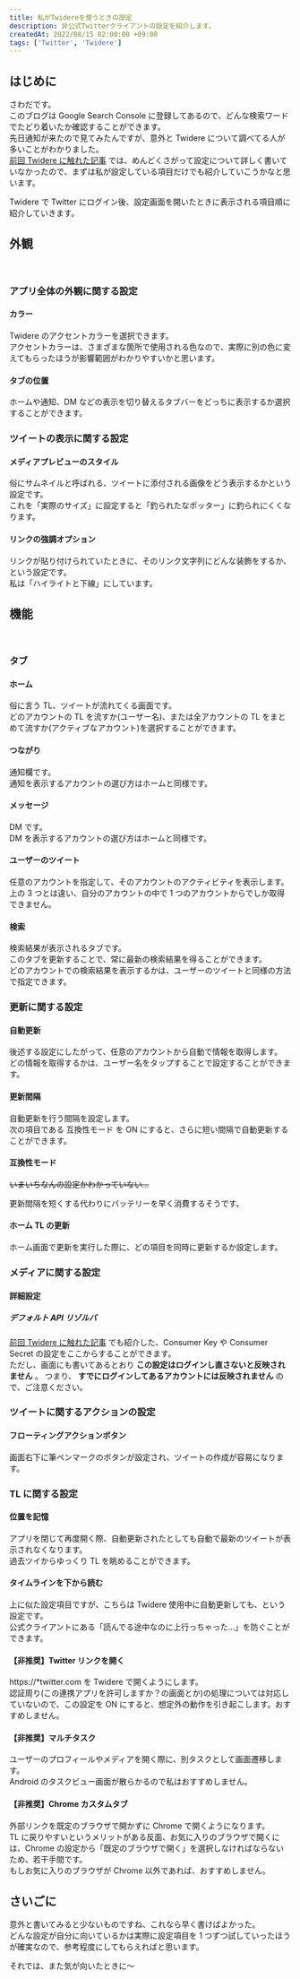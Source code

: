 ```yaml
---
title: 私がTwidereを使うときの設定
description: 非公式Twitterクライアントの設定を紹介します。
createdAt: 2022/08/15 02:00:00 +09:00
tags: ['Twitter', 'Twidere']
---
```


## はじめに

さわだです。  
このブログは Google Search Console に登録してあるので、どんな検索ワードでたどり着いたか確認することができます。  
先日通知が来たので見てみたんですが、意外と Twidere について調べてる人が多いことがわかりました。  
[前回 Twidere に触れた記事](twidere) では、めんどくさがって設定について詳しく書いていなかったので、まずは私が設定している項目だけでも紹介していこうかなと思います。

Twidere で Twitter にログイン後、設定画面を開いたときに表示される項目順に紹介していきます。

## 外観

<br>

### アプリ全体の外観に関する設定

#### カラー

Twidere のアクセントカラーを選択できます。  
アクセントカラーは、さまざまな箇所で使用される色なので、実際に別の色に変えてもらったほうが影響範囲がわかりやすいかと思います。

#### タブの位置

ホームや通知、DM などの表示を切り替えるタブバーをどっちに表示するか選択することができます。

### ツイートの表示に関する設定

#### メディアプレビューのスタイル

俗にサムネイルと呼ばれる、ツイートに添付される画像をどう表示するかという設定です。  
これを「実際のサイズ」に設定すると「釣られたなポッター」に釣られにくくなります。

#### リンクの強調オプション

リンクが貼り付けられていたときに、そのリンク文字列にどんな装飾をするか、という設定です。  
私は「ハイライトと下線」にしています。

## 機能

<br>

### タブ

#### ホーム

俗に言う TL、ツイートが流れてくる画面です。  
どのアカウントの TL を流すか(ユーザー名)、または全アカウントの TL をまとめて流すか(アクティブなアカウント)を選択することができます。

#### つながり

通知欄です。  
通知を表示するアカウントの選び方はホームと同様です。

#### メッセージ

DM です。  
DM を表示するアカウントの選び方はホームと同様です。

#### ユーザーのツイート

任意のアカウントを指定して、そのアカウントのアクティビティを表示します。  
上の 3 つとは違い、自分のアカウントの中で 1 つのアカウントからでしか取得できません。

#### 検索

検索結果が表示されるタブです。  
このタブを更新することで、常に最新の検索結果を得ることができます。  
どのアカウントでの検索結果を表示するかは、ユーザーのツイートと同様の方法で指定できます。

### 更新に関する設定

#### 自動更新

後述する設定にしたがって、任意のアカウントから自動で情報を取得します。  
どの情報を取得するかは、ユーザー名をタップすることで設定することができます。

#### 更新間隔

自動更新を行う間隔を設定します。  
次の項目である 互換性モード を ON にすると、さらに短い間隔で自動更新することができます。

#### 互換性モード

~~いまいちなんの設定かわかっていない…~~

更新間隔を短くする代わりにバッテリーを早く消費するそうです。

#### ホーム TL の更新

ホーム画面で更新を実行した際に、どの項目を同時に更新するか設定します。

### メディアに関する設定

#### 詳細設定

##### デフォルト API リゾルバ

[前回 Twidere に触れた記事](twidere) でも紹介した、Consumer Key や Consumer Secret の設定をここからすることができます。  
ただし、画面にも書いてあるとおり **この設定はログインし直さないと反映されません** 。 つまり、 **すでにログインしてあるアカウントには反映されません** ので、ご注意ください。

### ツイートに関するアクションの設定

#### フローティングアクションボタン

画面右下に筆ペンマークのボタンが設定され、ツイートの作成が容易になります。

### TL に関する設定

#### 位置を記憶

アプリを閉じて再度開く際、自動更新されたとしても自動で最新のツイートが表示されなくなります。  
過去ツイからゆっくり TL を眺めることができます。

#### タイムラインを下から読む

上に似た設定項目ですが、こちらは Twidere 使用中に自動更新しても、という設定です。  
公式クライアントにある「読んでる途中なのに上行っちゃった…」を防ぐことができます。

#### 【非推奨】Twitter リンクを開く

https://\*twitter.com を Twidere で開くようにします。  
認証周り(この連携アプリを許可しますか？の画面とか)の処理については対応していないので、この設定を ON にすると、想定外の動作を引き起こします。おすすめしません。

#### 【非推奨】マルチタスク

ユーザーのプロフィールやメディアを開く際に、別タスクとして画面遷移します。  
Android のタスクビュー画面が散らかるので私はおすすめしません。

#### 【非推奨】Chrome カスタムタブ

外部リンクを既定のブラウザで開かずに Chrome で開くようになります。  
TL に戻りやすいというメリットがある反面、お気に入りのブラウザで開くには、Chrome の設定から「既定のブラウザで開く」を選択しなければならないため、若干手間です。  
もしお気に入りのブラウザが Chrome 以外であれば、おすすめしません。

## さいごに

意外と書いてみると少ないものですね、これなら早く書けばよかった。  
どんな設定が自分に向いているかは実際に設定項目を 1 つずつ試していったほうが確実なので、参考程度にしてもらえればと思います。

それでは、また気が向いたときに〜
